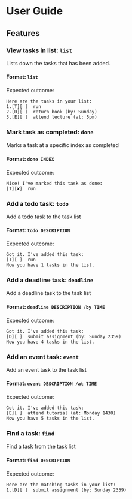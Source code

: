 # User Guide

## Features 

### View tasks in list: `list`
Lists down the tasks that has been added.

#### Format: `list`

Expected outcome:
```text
Here are the tasks in your list:
1.[T][ ]  run
2.[D][ ]  return book (by: Sunday)
3.[E][ ]  attend lecture (at: 5pm)
```
### Mark task as completed: `done`
Marks a task at a specific index as completed

#### Format: `done INDEX`

Expected outcome:
```text
Nice! I've marked this task as done:
[T][✘]  run
```
### Add a todo task: `todo`
Add a todo task to the task list

#### Format: `todo DESCRIPTION`

Expected outcome:
```text
Got it. I've added this task: 
[T][ ]  run
Now you have 1 tasks in the list.
```
### Add a deadline task: `deadline`
Add a deadline task to the task list

#### Format: `deadline DESCRIPTION /by TIME`

Expected outcome:
```text
Got it. I've added this task: 
[D][ ]  submit assignment (by: Sunday 2359)
Now you have 4 tasks in the list.
```
### Add an event task: `event`
Add an event task to the task list

#### Format: `event DESCRIPTION /at TIME`

Expected outcome:
```text
Got it. I've added this task: 
[E][ ]  attend tutorial (at: Monday 1430)
Now you have 5 tasks in the list.
```
### Find a task: `find`
Find a task from the task list

#### Format: `find DESCRIPTION`

Expected outcome:
```text
Here are the matching tasks in your list: 
1.[D][ ]  submit assignment (by: Sunday 2359)
```

